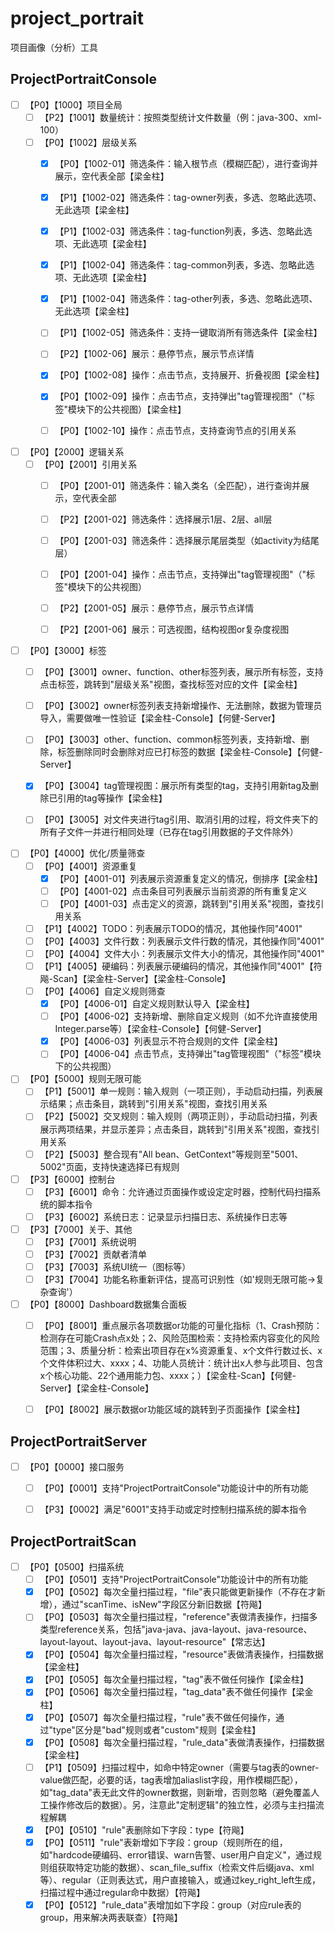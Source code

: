 # project_portrait
项目画像（分析）工具


## ProjectPortraitConsole
- [ ] 【P0】【1000】项目全局
    - [ ] 【P2】【1001】数量统计：按照类型统计文件数量（例：java-300、xml-100）
    - [ ] 【P0】【1002】层级关系
        - [x] 【P0】【1002-01】筛选条件：输入根节点（模糊匹配），进行查询并展示，空代表全部【梁金柱】
        - [x] 【P1】【1002-02】筛选条件：tag-owner列表，多选、忽略此选项、无此选项【梁金柱】
        - [x] 【P1】【1002-03】筛选条件：tag-function列表，多选、忽略此选项、无此选项【梁金柱】
        - [x] 【P1】【1002-04】筛选条件：tag-common列表，多选、忽略此选项、无此选项【梁金柱】
        - [x] 【P1】【1002-04】筛选条件：tag-other列表，多选、忽略此选项、无此选项【梁金柱】
        - [ ] 【P1】【1002-05】筛选条件：支持一键取消所有筛选条件【梁金柱】
        - [ ] 【P2】【1002-06】展示：悬停节点，展示节点详情
        - [x] 【P0】【1002-08】操作：点击节点，支持展开、折叠视图【梁金柱】
        - [x] 【P0】【1002-09】操作：点击节点，支持弹出"tag管理视图"（"标签"模块下的公共视图）【梁金柱】
        - [ ] 【P0】【1002-10】操作：点击节点，支持查询节点的引用关系


- [ ] 【P0】【2000】逻辑关系
    - [ ] 【P0】【2001】引用关系
        - [ ] 【P0】【2001-01】筛选条件：输入类名（全匹配），进行查询并展示，空代表全部
        - [ ] 【P2】【2001-02】筛选条件：选择展示1层、2层、all层
        - [ ] 【P0】【2001-03】筛选条件：选择展示尾层类型（如activity为结尾层）
        - [ ] 【P0】【2001-04】操作：点击节点，支持弹出"tag管理视图"（"标签"模块下的公共视图）
        - [ ] 【P2】【2001-05】展示：悬停节点，展示节点详情
        - [ ] 【P2】【2001-06】展示：可选视图，结构视图or复杂度视图

    
- [ ] 【P0】【3000】标签
    - [ ] 【P0】【3001】owner、function、other标签列表，展示所有标签，支持点击标签，跳转到"层级关系"视图，查找标签对应的文件【梁金柱】
    - [ ] 【P0】【3002】owner标签列表支持新增操作、无法删除，数据为管理员导入，需要做唯一性验证【梁金柱-Console】【何健-Server】
    - [ ] 【P0】【3003】other、function、common标签列表，支持新增、删除，标签删除同时会删除对应已打标签的数据【梁金柱-Console】【何健-Server】
    - [x] 【P0】【3004】tag管理视图：展示所有类型的tag，支持引用新tag及删除已引用的tag等操作【梁金柱】
    - [ ] 【P0】【3005】对文件夹进行tag引用、取消引用的过程，将文件夹下的所有子文件一并进行相同处理（已存在tag引用数据的子文件除外）


- [ ] 【P0】【4000】优化/质量筛查
    - [ ] 【P0】【4001】资源重复
        - [x] 【P0】【4001-01】列表展示资源重复定义的情况，倒排序【梁金柱】
        - [ ] 【P0】【4001-02】点击条目可列表展示当前资源的所有重复定义
        - [ ] 【P0】【4001-03】点击定义的资源，跳转到"引用关系"视图，查找引用关系
    - [ ] 【P1】【4002】TODO：列表展示TODO的情况，其他操作同"4001"
    - [ ] 【P0】【4003】文件行数：列表展示文件行数的情况，其他操作同"4001"
    - [ ] 【P0】【4004】文件大小：列表展示文件大小的情况，其他操作同"4001"
    - [ ] 【P1】【4005】硬编码：列表展示硬编码的情况，其他操作同"4001"【符飚-Scan】【梁金柱-Server】【梁金柱-Console】
    - [ ] 【P0】【4006】自定义规则筛查
        - [x] 【P0】【4006-01】自定义规则默认导入【梁金柱】
        - [ ] 【P0】【4006-02】支持新增、删除自定义规则（如不允许直接使用Integer.parse等）【梁金柱-Console】【何健-Server】
        - [x] 【P0】【4006-03】列表显示不符合规则的文件【梁金柱】
        - [ ] 【P0】【4006-04】点击节点，支持弹出"tag管理视图"（"标签"模块下的公共视图）

- [ ] 【P0】【5000】规则无限可能
    - [ ] 【P1】【5001】单一规则：输入规则（一项正则），手动启动扫描，列表展示结果；点击条目，跳转到"引用关系"视图，查找引用关系
    - [ ] 【P2】【5002】交叉规则：输入规则（两项正则），手动启动扫描，列表展示两项结果，并显示差异；点击条目，跳转到"引用关系"视图，查找引用关系
    - [ ] 【P2】【5003】整合现有"All bean、GetContext"等规则至"5001、5002"页面，支持快速选择已有规则
  
- [ ] 【P3】【6000】控制台
    - [ ] 【P3】【6001】命令：允许通过页面操作或设定定时器，控制代码扫描系统的脚本指令
    - [ ] 【P3】【6002】系统日志：记录显示扫描日志、系统操作日志等

- [ ] 【P3】【7000】关于、其他
    - [ ] 【P3】【7001】系统说明
    - [ ] 【P3】【7002】贡献者清单
    - [ ] 【P3】【7003】系统UI统一（图标等）
    - [ ] 【P3】【7004】功能名称重新评估，提高可识别性（如'规则无限可能->复杂查询'）

- [ ] 【P0】【8000】Dashboard数据集合面板
    - [ ] 【P0】【8001】重点展示各项数据or功能的可量化指标（1、Crash预防：检测存在可能Crash点x处；2、风险范围检索：支持检索内容变化的风险范围；3、质量分析：检索出项目存在x%资源重复、x个文件行数过长、x个文件体积过大、xxxx；4、功能人员统计：统计出x人参与此项目、包含x个核心功能、22个通用能力包、xxxx；）【梁金柱-Scan】【何健-Server】【梁金柱-Console】
    - [ ] 【P0】【8002】展示数据or功能区域的跳转到子页面操作【梁金柱】


## ProjectPortraitServer
- [ ] 【P0】【0000】接口服务
    - [ ] 【P0】【0001】支持"ProjectPortraitConsole"功能设计中的所有功能
    - [ ] 【P3】【0002】满足"6001"支持手动或定时控制扫描系统的脚本指令


## ProjectPortraitScan
- [ ] 【P0】【0500】扫描系统
    - [ ] 【P0】【0501】支持"ProjectPortraitConsole"功能设计中的所有功能
    - [x] 【P0】【0502】每次全量扫描过程，"file"表只能做更新操作（不存在才新增），通过"scanTime、isNew"字段区分新旧数据【符飚】
    - [ ] 【P0】【0503】每次全量扫描过程，"reference"表做清表操作，扫描多类型reference关系，包括"java-java、java-layout、java-resource、layout-layout、layout-java、layout-resource"【常志达】
    - [x] 【P0】【0504】每次全量扫描过程，"resource"表做清表操作，扫描数据【梁金柱】
    - [x] 【P0】【0505】每次全量扫描过程，"tag"表不做任何操作【梁金柱】
    - [x] 【P0】【0506】每次全量扫描过程，"tag_data"表不做任何操作【梁金柱】
    - [x] 【P0】【0507】每次全量扫描过程，"rule"表不做任何操作，通过"type"区分是"bad"规则或者"custom"规则【梁金柱】
    - [x] 【P0】【0508】每次全量扫描过程，"rule_data"表做清表操作，扫描数据【梁金柱】
    - [ ] 【P1】【0509】扫描过程中，如命中特定owner（需要与tag表的owner-value做匹配，必要的话，tag表增加aliaslist字段，用作模糊匹配），如"tag_data"表无此文件的owner数据，则新增，否则忽略（避免覆盖人工操作修改后的数据）。另，注意此"定制逻辑"的独立性，必须与主扫描流程解耦
    - [x] 【P0】【0510】"rule"表删除如下字段：type【符飚】
    - [x] 【P0】【0511】"rule"表新增如下字段：group（规则所在的组，如"hardcode硬编码、error错误、warn告警、user用户自定义"，通过规则组获取特定功能的数据）、scan_file_suffix（检索文件后缀java、xml等）、regular（正则表达式，用户直接输入，或通过key_right_left生成，扫描过程中通过regular命中数据）【符飚】
    - [x] 【P0】【0512】"rule_data"表增加如下字段：group（对应rule表的group，用来解决两表联查）【符飚】
